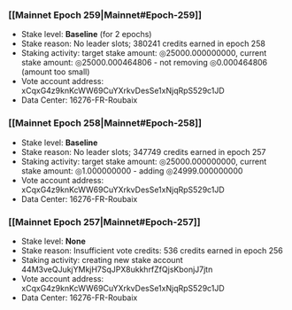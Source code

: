 ### [[Mainnet Epoch 259|Mainnet#Epoch-259]]
* Stake level: **Baseline** (for 2 epochs)
* Stake reason: No leader slots; 380241 credits earned in epoch 258
* Staking activity: target stake amount: ◎25000.000000000, current stake amount: ◎25000.000464806 - not removing ◎0.000464806 (amount too small)
* Vote account address: xCqxG4z9knKcWW69CuYXrkvDesSe1xNjqRpS529c1JD
* Data Center: 16276-FR-Roubaix
### [[Mainnet Epoch 258|Mainnet#Epoch-258]]
* Stake level: **Baseline**
* Stake reason: No leader slots; 347749 credits earned in epoch 257
* Staking activity: target stake amount: ◎25000.000000000, current stake amount: ◎1.000000000 - adding ◎24999.000000000
* Vote account address: xCqxG4z9knKcWW69CuYXrkvDesSe1xNjqRpS529c1JD
* Data Center: 16276-FR-Roubaix
### [[Mainnet Epoch 257|Mainnet#Epoch-257]]
* Stake level: **None**
* Stake reason: Insufficient vote credits: 536 credits earned in epoch 256
* Staking activity: creating new stake account 44M3veQJukjYMkjH7SqJPX8ukkhrfZfQjsKbonjJ7jtn
* Vote account address: xCqxG4z9knKcWW69CuYXrkvDesSe1xNjqRpS529c1JD
* Data Center: 16276-FR-Roubaix